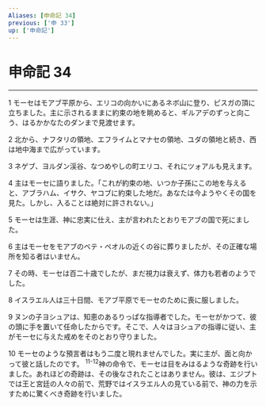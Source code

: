 ```yaml
---
Aliases: [申命記 34]
previous: ['申 33']
up: ['申命記']
---
```

# 申命記 34

***




1 
モーセはモアブ平原から、エリコの向かいにあるネボ山に登り、ピスガの頂に立ちました。主に示されるままに約束の地を眺めると、ギルアデのずっと向こう、はるかかなたのダンまで見渡せます。 



2 
北から、ナフタリの領地、エフライムとマナセの領地、ユダの領地と続き、西は地中海まで広がっています。 



3 
ネゲブ、ヨルダン渓谷、なつめやしの町エリコ、それにツォアルも見えます。 



4 
主はモーセに語りました。「これが約束の地、いつか子孫にこの地を与えると、アブラハム、イサク、ヤコブに約束した地だ。あなたは今ようやくその国を見た。しかし、入ることは絶対に許されない。」 



5 
モーセは生涯、神に忠実に仕え、主が言われたとおりモアブの国で死にました。 



6 
主はモーセをモアブのベテ・ペオルの近くの谷に葬りましたが、その正確な場所を知る者はいません。 



7 
その時、モーセは百二十歳でしたが、まだ視力は衰えず、体力も若者のようでした。 



8 
イスラエル人は三十日間、モアブ平原でモーセのために喪に服しました。 



9 
ヌンの子ヨシュアは、知恵のあるりっぱな指導者でした。モーセがかつて、彼の頭に手を置いて任命したからです。そこで、人々はヨシュアの指導に従い、主がモーセに与えた戒めをそのとおり守りました。 



10 
モーセのような預言者はもう二度と現れませんでした。実に主が、面と向かって彼と話したのです。 <sup class="versenum">11-12</sup>神の命令で、モーセは目をみはるような奇跡を行いました。あれほどの奇跡は、その後なされたことはありません。彼は、エジプトでは王と宮廷の人々の前で、荒野ではイスラエル人の見ている前で、神の力を示すために驚くべき奇跡を行いました。
